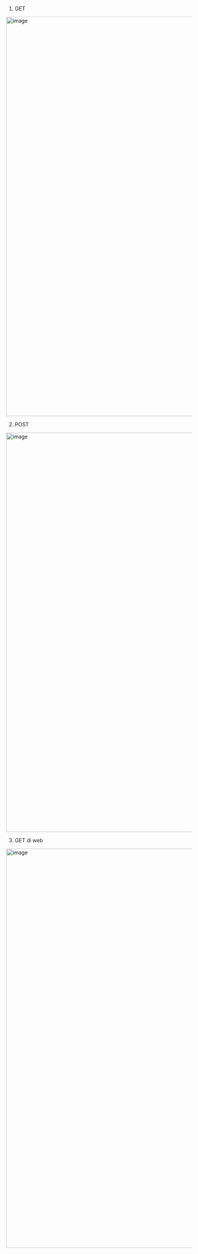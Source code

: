 1. GET
<img width="1920" height="1080" alt="image" src="https://github.com/user-attachments/assets/6c6fa0d1-a97c-4fc3-891c-18a1439df5a7" />

2. POST
<img width="1920" height="1080" alt="image" src="https://github.com/user-attachments/assets/f323f7df-fa50-4fe5-8ff7-22c960825b75" />

3. GET di web
<img width="1920" height="1080" alt="image" src="https://github.com/user-attachments/assets/5c14220d-9062-40d8-a7b0-a0c718de1492" />
